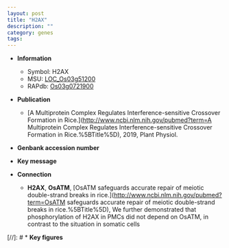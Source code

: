 ```yaml
---
layout: post
title: "H2AX"
description: ""
category: genes
tags: 
---
```


* **Information**  
    + Symbol: H2AX  
    + MSU: [LOC_Os03g51200](http://rice.uga.edu/cgi-bin/ORF_infopage.cgi?orf=LOC_Os03g51200)  
    + RAPdb: [Os03g0721900](https://rapdb.dna.affrc.go.jp/locus/?name=Os03g0721900)  

* **Publication**  
    + [A Multiprotein Complex Regulates Interference-sensitive Crossover Formation in Rice.](http://www.ncbi.nlm.nih.gov/pubmed?term=A Multiprotein Complex Regulates Interference-sensitive Crossover Formation in Rice.%5BTitle%5D), 2019, Plant Physiol.

* **Genbank accession number**  

* **Key message**  

* **Connection**  
    + __H2AX__, __OsATM__, [OsATM safeguards accurate repair of meiotic double-strand breaks in rice.](http://www.ncbi.nlm.nih.gov/pubmed?term=OsATM safeguards accurate repair of meiotic double-strand breaks in rice.%5BTitle%5D),  We further demonstrated that phosphorylation of H2AX in PMCs did not depend on OsATM, in contrast to the situation in somatic cells

[//]: # * **Key figures**  


